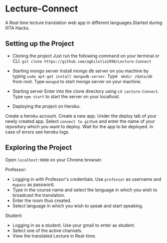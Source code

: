 # Lecture-Connect
A Real time lecture translation web app in different languages.Started during IIITA Hacks.

## Setting up the Project

- Cloning the project
Just run the following command on your terminal or CLI.
``` git clone https://github.com/agbilotia1998/Lecture-Connect ```

- Starting mongo server
Install mongo db server on you machine by typing ``` sudo apt-get install mongodb-server ```.
Type ``` mkdir /data/db``` from root.
Type ``` mongod ``` to start mongo server on your machine.

- Starting server
Enter into the clone directory using ``` cd Lecture-Connect ```.
Type ``` npm start ``` to start the server on your localhost.

- Deploying the project on Heroku.

Create a heroku account. 
Create a new app. 
Under the deploy tab of your newly created app.
Select ``` connect to github ``` and enter the name of your repository which you want to deploy. 
Wait for the app to be deployed.
In case of errors see heroku logs.

## Exploring the Project

Open ``` localhost:9000 ``` on your Chrome browser.

Professor:
  - Logging in with Professor's credentials. Use ``` professor ``` as username and ``` mypass ``` as password.
  - Type in the course name and select the language in which you wish to broadcast the translation.
  - Enter the room thus created.
  - Select language in which you wish to speak and start speaking.


Student:
  - Logging in as a student. Use your gmail to enter as student.
  - Select one of the active channels.
  - View the translated Lecture in Real-time.
